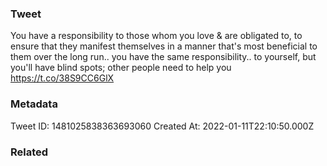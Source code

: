 ### Tweet
You have a responsibility to those whom you love &amp; are obligated to, to ensure that they manifest themselves in a manner that's most beneficial to them over the long run.. you have the same responsibility.. to yourself, but you'll have blind spots; other people need to help you https://t.co/38S9CC6GlX

### Metadata
Tweet ID: 1481025838363693060
Created At: 2022-01-11T22:10:50.000Z

### Related

